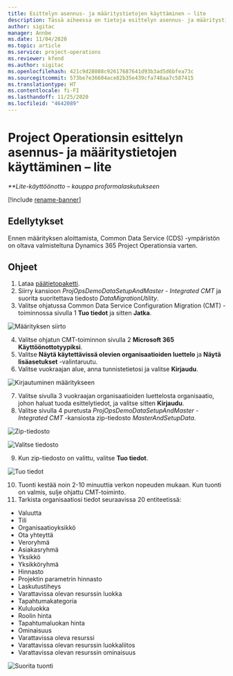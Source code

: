 ```yaml
---
title: Esittelyn asennus- ja määritystietojen käyttäminen – lite
description: Tässä aiheessa on tietoja esittelyn asennus- ja määritystietojen käyttöönotosta Project Operationsissa.
author: sigitac
manager: Annbe
ms.date: 11/04/2020
ms.topic: article
ms.service: project-operations
ms.reviewer: kfend
ms.author: sigitac
ms.openlocfilehash: 421c9d28088c92617687641d93b3ad5d6bfea73c
ms.sourcegitcommit: 573be7e36604ace82b35e439cfa748aa7c587415
ms.translationtype: HT
ms.contentlocale: fi-FI
ms.lasthandoff: 11/25/2020
ms.locfileid: "4642089"
---
```

# <a name="apply-demo-setup-and-configuration-data-for-project-operations---lite"></a>Project Operationsin esittelyn asennus- ja määritystietojen käyttäminen – lite 

_**Lite-käyttöönotto – kauppa proformalaskutukseen_

[!include [rename-banner](~/includes/cc-data-platform-banner.md)]

## <a name="prerequisites"></a>Edellytykset

Ennen määrityksen aloittamista, Common Data Service (CDS) -ympäristön on oltava valmisteltuna Dynamics 365 Project Operationsia varten.


## <a name="instructions"></a>Ohjeet

1. Lataa [päätietopaketti](https://download.microsoft.com/download/3/4/1/341bf279-a64f-4baa-af31-ce624859b518/ProjOpsSampleSetupData%20-%20CE%20only%20CMT.zip). 
2. Siirry kansioon *ProjOpsDemoDataSetupAndMaster - Integrated CMT* ja suorita suoritettava tiedosto *DataMigrationUtility*.
3. Valitse ohjatussa Common Data Service Configuration Migration (CMT) -toiminnossa sivulla 1 **Tuo tiedot** ja sitten **Jatka**.

![Määrityksen siirto](./media/1ConfigurationMigration.png)

4. Valitse ohjatun CMT-toiminnon sivulla 2 **Microsoft 365** **Käyttöönottotyypiksi**.
5. Valitse **Näytä käytettävissä olevien organisaatioiden luettelo** ja **Näytä lisäasetukset** -valintaruutu.
6. Valitse vuokraajan alue, anna tunnistetietosi ja valitse **Kirjaudu**.

![Kirjautuminen määritykseen](./media/2ConfigurationSignin.png)

7. Valitse sivulla 3 vuokraajan organisaatioiden luettelosta organisaatio, johon haluat tuoda esittelytiedot, ja valitse sitten **Kirjaudu**.
8. Valitse sivulla 4 puretusta *ProjOpsDemoDataSetupAndMaster - Integrated CMT* -kansiosta zip-tiedosto *MasterAndSetupData*.

![Zip-tiedosto](./media/3ZipFile.png)

![Valitse tiedosto](./media/4SelectAFile.png)

9. Kun zip-tiedosto on valittu, valitse **Tuo tiedot**.

![Tuo tiedot](./media/5ImportData.png)

10. Tuonti kestää noin 2-10 minuuttia verkon nopeuden mukaan. Kun tuonti on valmis, sulje ohjattu CMT-toiminto. 
11. Tarkista organisaatiosi tiedot seuraavissa 20 entiteetissä:

-   Valuutta
-   Tili
-   Organisaatioyksikkö
-   Ota yhteyttä
-   Veroryhmä
-   Asiakasryhmä
-   Yksikkö
-   Yksikköryhmä
-   Hinnasto
-   Projektin parametrin hinnasto 
-   Laskutustiheys
-   Varattavissa olevan resurssin luokka
-   Tapahtumakategoria
-   Kululuokka
-   Roolin hinta
-   Tapahtumaluokan hinta
-   Ominaisuus
-   Varattavissa oleva resurssi
-   Varattavissa olevan resurssin luokkaliitos
-   Varattavissa olevan resurssin ominaisuus

![Suorita tuonti](./media/6CompleteImport.png)
